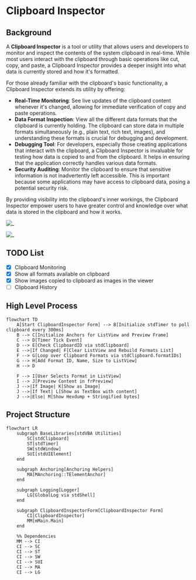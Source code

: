 # Clipboard Inspector

## Background

A **Clipboard Inspector** is a tool or utility that allows users and developers to monitor and inspect the contents of the system clipboard in real-time. While most users interact with the clipboard through basic operations like cut, copy, and paste, a Clipboard Inspector provides a deeper insight into what data is currently stored and how it's formatted.

For those already familiar with the clipboard's basic functionality, a Clipboard Inspector extends its utility by offering:

- **Real-Time Monitoring**: See live updates of the clipboard content whenever it's changed, allowing for immediate verification of copy and paste operations.
- **Data Format Inspection**: View all the different data formats that the clipboard is currently holding. The clipboard can store data in multiple formats simultaneously (e.g., plain text, rich text, images), and understanding these formats is crucial for debugging and development.
- **Debugging Tool**: For developers, especially those creating applications that interact with the clipboard, a Clipboard Inspector is invaluable for testing how data is copied to and from the clipboard. It helps in ensuring that the application correctly handles various data formats.
- **Security Auditing**: Monitor the clipboard to ensure that sensitive information is not inadvertently left accessible. This is important because some applications may have access to clipboard data, posing a potential security risk.

By providing visibility into the clipboard's inner workings, the Clipboard Inspector empower users to have greater control and knowledge over what data is stored in the clipboard and how it works.

![_](docs/clipboard-inspector.png)

![_](docs/clipboard-inspector-imageView.png)

## TODO List

- [X] Clipboard Monitoring
- [X] Show all formats available on clipboard
- [X] Show images copied to clipboard as images in the viewer
- [ ] Clipboard History

## High Level Process

```mermaid
flowchart TD
    A[Start ClipboardInspector Form] --> B[Initialize stdTimer to poll clipboard every 300ms]
    B --> C[Initialize Anchors for ListView and Preview Frame]
    C --> D[Timer Tick Event]
    D --> E[Check ClipboardID via stdClipboard]
    E -->|If Changed| F[Clear ListView and Rebuild Formats List]
    F --> G[Loop over Clipboard Formats via stdClipboard.formatIDs]
    G --> H[Add Format ID, Name, Size to ListView]
    H --> D

    F --> I[User Selects Format in ListView]
    I --> J[Preview Content in frPreview]
    J -->|If Image| K[Show as Image]
    J -->|If Text| L[Show as TextBox with content]
    J -->|Else| M[Show Hexdump + Stringified bytes]
```

## Project Structure

```mermaid
flowchart LR
    subgraph BaseLibraries[stdVBA Utilities]
        SC[stdClipboard]
        ST[stdTimer]
        SW[stdWindow]
        SUI[stdUIElement]
    end

    subgraph Anchoring[Anchoring Helpers]
        MA[MAnchoring::TElementAnchor]
    end

    subgraph Logging[Logger]
        LG[GlobalLog via stdShell]
    end

    subgraph ClipboardInspectorForm[ClipboardInspector Form]
        CI[ClipboardInspector]
        MM[mMain.Main]
    end

    %% Dependencies
    MM --> CI
    CI --> SC
    CI --> ST
    CI --> SW
    CI --> SUI
    CI --> MA
    CI --> LG
```

